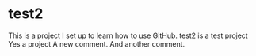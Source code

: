 # test2
This is a project I set up to learn how to use GitHub.
test2 is a test project Yes a project A new comment. And another comment.


